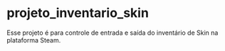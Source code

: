 # projeto_inventario_skin
Esse projeto é para controle de entrada e saída do inventário de Skin na plataforma Steam.
